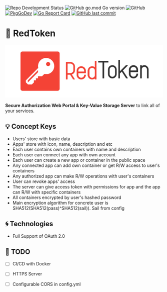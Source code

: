 ![Repo Development Status](https://img.shields.io/badge/status-in%20dev-%23f44336)
![GitHub go.mod Go version](https://img.shields.io/github/go-mod/go-version/jkulvichs-sandbox/red-token)
![GitHub](https://img.shields.io/github/license/jkulvichs-sandbox/red-token)
[![PkgGoDev](https://pkg.go.dev/badge/github.com/jkulvichs-sandbox/red-token)](https://pkg.go.dev/github.com/jkulvichs-sandbox/red-token)
[![Go Report Card](https://goreportcard.com/badge/github.com/jkulvichs-sandbox/red-token)](https://goreportcard.com/report/github.com/jkulvichs-sandbox/red-token)
[![GitHub last commit](https://img.shields.io/github/last-commit/jkulvichs-sandbox/red-token)](https://github.com/jkulvichs-sandbox/red-token/commits/master)

# :closed_lock_with_key: RedToken

![RedToken Splash](assets/red-token-splash.png)

**Secure Authorization Web Portal & Key-Value Storage Server** to link all of your services.

## :bulb: Concept Keys

- Users' store with basic data
- Apps' store with icon, name, description and etc
- Each user contains own containers with name and description
- Each user can connect any app with own account
- Each user can create a new app or container in the public space
- Any connected app can add own container or get R/W access to user's containers
- Any authorized app can make R/W operations with user's containers 
- User can revoke apps' access
- The server can give access token with permissions for app and the app can R/W with specific containers
- All containers encrypted by user's hashed password
- Main encryption algorithm for concrete user is SHA512(SHA512(pass)^SHA512(sail)). Sail from config 

## :cyclone: Technologies

- Full Support of OAuth 2.0

## :notebook: TODO

- [ ] CI/CD with Docker
- [ ] HTTPS Server
- [ ] Configurable CORS in config.yml

